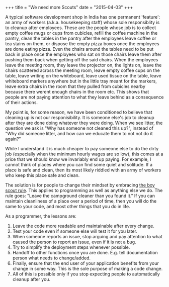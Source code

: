 +++
title = "We need more Scouts"
date = "2015-04-03"
+++

A typical software development shop in India has one permanent 'feature': an army of workers (a.k.a. housekeeping staff) whose sole responsiblity is to cleanup after employees. These are the people whose job is to collect empty coffee mugs or cups from cubicles, refill the coffee machine in the pantry, clean the tables in the pantry after the employees leave coffee or tea stains on them, or dispose the empty pizza boxes once the employees are done eating pizza. Even the chairs around the tables need to be put back in place once the employees who sat on those chairs leave them after pushing them back when getting off the said chairs. When the employees leave the meeting room, they leave the projector on, the lights on, leave the chairs scattered across the meeting room, leave empty coffee cups on the table, leave writing on the whiteboard, leave used tissue on the table, leave whiteboard markers anywhere but in the little tray meant for the markers, leave extra chairs in the room that they pulled from cubicles nearby because there werent enough chairs in the room etc. This shows that people are not paying attention to what they leave behind as a consequence of their actions.

My point is, for some reason, we have been conditioned to believe that cleaning up is not our responisibility. It is someone else's job to cleanup after they are done doing whatever they were doing. When we see litter, the question we ask is "Why has someone not cleaned this up?", instead of "Why did someone litter, and how can we educate them to not not do it again?"

While I understand it is much cheaper to pay someone else to do the dirty job (especially when the minimum hourly wages are so low), this comes at a price that we should know we invariably end up paying. For example, I cannot think of places where you can find some quiet and solitude. If a place is safe and clean, then its most likely riddled with an army of workers who keep this place safe and clean.

The solution is for people to change their mindset by embracing [the boy scout rule][1]. This applies to programming as well as anything else we do. The rule goes: "Leave the campground cleaner than you found it." If you can maintain cleanliness of a place over a period of time, then you will do the same to your code, and most other things that you do in life.

As a programmer, the lessons are:

1. Leave the code more readable and maintainable after every change.
1. Test your code even if someone else will test it for you later.
1. When someone reports an issue, stop arguing and pay attention to what caused the person to report an issue, even if it is not a bug.
1. Try to simplify the deployment steps whenever possible.
1. Handoff to other functions once you are done. E.g. tell documentation person what needs to change/added.
1. Finally, ensure that the end user of your application benefits from your change in some way. This is the sole purpose of making a code change.
1. All of this is possible only if you stop expecting people to automatically cleanup after you.

[1]: http://www.informit.com/articles/article.aspx?p=1235624&seqNum=6

